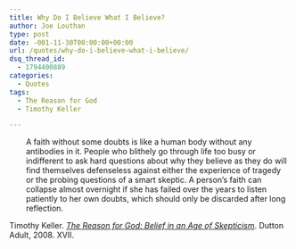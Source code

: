 ```yaml
---
title: Why Do I Believe What I Believe?
author: Joe Louthan
type: post
date: -001-11-30T00:00:00+00:00
url: /quotes/why-do-i-believe-what-i-believe/
dsq_thread_id:
  - 1794400889
categories:
  - Quotes
tags:
  - The Reason for God
  - Timothy Keller

---
```

<p style="padding-left: 30px;">
  A faith without some doubts is like a human body without any antibodies in it. People who blithely go through life too busy or indifferent to ask hard questions about why they believe as they do will find themselves defenseless against either the experience of tragedy or the probing questions of a smart skeptic. A person&#8217;s faith can collapse almost overnight if she has failed over the years to listen patiently to her own doubts, which should only be discarded after long reflection.
</p>

Timothy Keller. <a href="https://www.amazon.com/dp/1594483493/ref=as_li_ss_til?tag=iamlipr-20&camp=0&creative=0&linkCode=as4&creativeASIN=1594483493&adid=1394S4SHGFA50VMTAQEK&" target="_blank"><em>The Reason for God: Belief in an Age of Skepticism</em></a>. Dutton Adult, 2008. XVII.